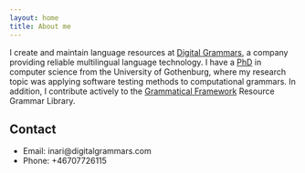 ```yaml
---
layout: home
title: About me
---
```


I create and maintain language resources at [Digital Grammars](https://www.digitalgrammars.com/), a company providing reliable multilingual language technology. I have a [PhD](https://gupea.ub.gu.se/handle/2077/59037) in computer science from the University of Gothenburg, where my research topic was applying software testing methods to computational grammars.
In addition, I contribute actively to the [Grammatical Framework](http://www.grammaticalframework.org/) Resource Grammar Library.

<!-- Since January 2021, I live in Singapore, working at Singapore Management University's [Centre for Computational Law](https://cclaw.smu.edu.sg). -->


## Contact

* Email: &#105;&#110;&#097;&#114;&#105;&#064;&#100;&#105;&#103;&#105;&#116;&#097;&#108;&#103;&#114;&#097;&#109;&#109;&#097;&#114;&#115;&#046;&#099;&#111;&#109;
* Phone: +46707726115
<!--  * CCLAW: &#105;&#108;&#105;&#115;&#116;&#101;&#110;&#109;&#097;&#097;&#064;&#115;&#109;&#117;&#046;&#101;&#100;&#117;&#046;&#115;&#103; 
* Phone: +&#054;&#053;&#056;&#050;&#049;&#049;&#057;&#053;&#050;&#053;
-->
